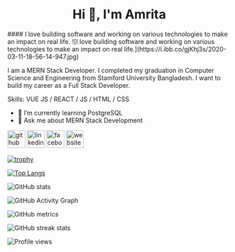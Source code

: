 <h1 align="center">Hi 👋, I'm Amrita</h1>
#### I love building software and working on various technologies to make an impact on real life.
![I love building software and working on various technologies to make an impact on real life.](https://i.ibb.co/gjKhj3s/2020-03-11-18-56-14-947.jpg)

I am a MERN Stack Developer. I completed my graduation in Computer Science and Engineering from Stamford University Bangladesh.  I want to build my career as a Full Stack Developer.

Skills: VUE JS / REACT / JS / HTML / CSS

- 🌱 I’m currently learning PostgreSQL 
- 💬 Ask me about MERN Stack Development 


[<img src='https://cdn.jsdelivr.net/npm/simple-icons@3.0.1/icons/github.svg' alt='github' height='40'>](https://github.com/mujahidulamin)  [<img src='https://cdn.jsdelivr.net/npm/simple-icons@3.0.1/icons/linkedin.svg' alt='linkedin' height='40'>](https://www.linkedin.com/in/mujahidul-amin/)  [<img src='https://cdn.jsdelivr.net/npm/simple-icons@3.0.1/icons/facebook.svg' alt='facebook' height='40'>](https://www.facebook.com/mujahidul.amin)  [<img src='https://cdn.jsdelivr.net/npm/simple-icons@3.0.1/icons/icloud.svg' alt='website' height='40'>](https://mujahidulamin.netlify.app/)  

[![trophy](https://github-profile-trophy.vercel.app/?username=mujahidulamin)](https://github.com/ryo-ma/github-profile-trophy)

[![Top Langs](https://github-readme-stats.vercel.app/api/top-langs/?username=mujahidulamin)](https://github.com/anuraghazra/github-readme-stats)

![GitHub stats](https://github-readme-stats.vercel.app/api?username=mujahidulamin&show_icons=true&count_private=true)  

![GitHub Activity Graph](https://activity-graph.herokuapp.com/graph?username=mujahidulamin)  

![GitHub metrics](https://metrics.lecoq.io/mujahidulamin)  

![GitHub streak stats](https://streak-stats.demolab.com/?user=mujahidulamin)  

![Profile views](https://gpvc.arturio.dev/mujahidulamin)  
